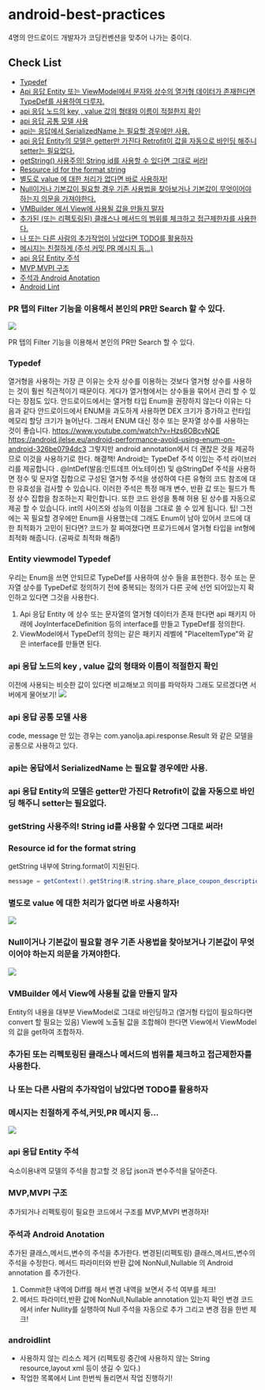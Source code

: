 # android-best-practices

4명의 안드로이드 개발자가 코딩컨벤션을 맞추어 나가는 중이다.

## Check List
* [Typedef](#typedef)
* [Api 응답 Entity 또는 ViewModel에서 문자와 상수의 열거형 데이터가 존재한다면 TypeDef를 사용하여 다루자.](#entity-viewmodel-typedef)
* [api 응답 노드의 key , value 값의 형태와 이름이 적절한지 확인](#api-응답-노드의-key-,-value-값의-형태와-이름이-적절한지-확인)
* [api 응답 공통 모델 사용](#api-응답-공통-모델-사용)
* [api는 응답에서 SerializedName 는 필요할 경우에만 사용.](#api는-응답에서-serializedname-는-필요할-경우에만-사용.)
* [api 응답 Entity의 모델은 getter만 가진다 Retrofit이 값을 자동으로 바인딩 해주니 setter는 필요없다.](#api-응답-entity의-모델은-getter만-가진다-retrofit이-값을-자동으로-바인딩-해주니-setter는-필요없다.)
* [getString() 사용주의! String id를 사용할 수 있다면 그대로 써라!](#getstring-사용주의!-string-id를-사용할-수-있다면-그대로-써라!)
* [Resource id for the format string](#resource-id-for-the-format-string)
* [별도로 value 에 대한 처리가 없다면 바로 사용하자!](#별도로-value-에-대한-처리가-없다면-바로-사용하자!)
* [Null이거나 기본값이 필요할 경우 기존 사용법을 찾아보거나 기본값이 무엇이어야 하는지 의문을 가져야한다.](#null이거나-기본값이-필요할-경우-기존-사용법을-찾아보거나-기본값이-무엇이어야-하는지-의문을-가져야한다.)
* [VMBuilder 에서 View에 사용될 값을 만들지 말자](#vmbuilder-에서-view에-사용될-값을-만들지-말자)
* [추가된 (또는 리펙토링된) 클래스나 메서드의 범위를 체크하고 접근제한자를 사용한다.](#추가된-또는-리펙토링된-클래스나-메서드의-범위를-체크하고-접근제한자를-사용한다.)
* [나 또는 다른 사람의 추가작업이 남았다면 TODO를 활용하자](#나-또는-다른-사람의-추가작업이-남았다면-todo를-활용하자)
* [메시지는 친절하게 (주석,커밋,PR 메시지 등…)](#메시지는-친절하게-주석,커밋,pr-메시지-등...)
* [api 응답 Entity 주석](#api-응답-entity-주석)
* [MVP,MVPI 구조](#mvp,mvpi-구조)
* [주석과 Android Anotation](#주석과-android-anotation)
* [Android Lint](#androidlint)

### PR 탭의 Filter 기능을 이용해서 본인의 PR만 Search 할 수 있다.

![](https://i.imgur.com/RlqU2G4.png)

PR 탭의 Filter 기능을 이용해서 본인의 PR만 Search 할 수 있다.

### Typedef
열거형을 사용하는 가장 큰 이유는 숫자 상수를 이용하는 것보다 열거형 상수를 사용하는 것이 훨씬 직관적이기 때문이다. 게다가 열거형에서는 상수들을 묶어서 관리 할 수 있다는 장점도 있다.
안드로이드에서는 열거형 타입 Enum을 권장하지 않는다
이유는 다음과 같다
안드로이드에서 ENUM을 과도하게 사용하면 DEX 크기가 증가하고 런타임 메모리 할당 크기가 늘어난다.
그래서 ENUM 대신 정수 또는 문자열 상수를 사용하는 것이 좋습니다.
https://www.youtube.com/watch?v=Hzs6OBcvNQE
https://android.jlelse.eu/android-performance-avoid-using-enum-on-android-326be0794dc3
그렇지만 android annotation에서 더 괜찮은 것을 제공하므로 이것을 사용하기로 한다.
해결책!
Android는 TypeDef 주석 이있는 주석 라이브러리를 제공합니다 .
@IntDef(발음:인트데프 어노테이션) 및 @StringDef 주석을 사용하면 정수 및 문자열 집합으로 구성된 열거형 주석을 생성하여 다른 유형의 코드 참조에 대한 유효성을 검사할 수 있습니다.
이러한 주석은 특정 매개 변수, 반환 값 또는 필드가 특정 상수 집합을 참조하는지 확인합니다. 또한 코드 완성을 통해 허용 된 상수를 자동으로 제공 할 수 있습니다.
int의 사이즈와 성능의 이점을 그대로 쓸 수 있게 됩니다.
팁! 그전에는 꼭 필요할 경우에만 Enum을 사용했는데 그래도 Enum이 남아 있어서 코드에 대한 최적화가 고민이 된다면?
코드가 잘 짜여졌다면 프로가드에서 열거형 타입을 int형에 최적화 해줍니다. (공짜로 최적화 해줌!)

### Entity viewmodel Typedef
우리는 Enum을 쓰면 안되므로 TypeDef를 사용하여 상수 들을 표현한다.
정수 또는 문자열 상수를 TypeDef로 정의하기 전에 중복되는 정의가 다른 곳에 선언 되어있는지 확인하고
있다면 그것을 사용한다.
1. Api 응답 Entity 에 상수 또는 문자열의 열거형 데이터가 존재 한다면
   api 패키지 아래에 JoyInterfaceDefinition 등의 interface를 만들고 TypeDef를 정의한다.
2. ViewModel에서 TypeDef의 정의는 같은 패키지 레벨에 "PlaceItemType"와 같은 interface를 만들면 된다.

### api 응답 노드의 key , value 값의 형태와 이름이 적절한지 확인
이전에 사용되는 비슷한 값이 있다면 비교해보고 의미를 파악하자 그래도 모르겠다면 서버에게 물어보기!
![](https://i.imgur.com/Eaw2rxH.png)

### api 응답 공통 모델 사용
code, message 만 있는 경우는 com.yanolja.api.response.Result 와 같은 모델을 공통으로 사용하고 있다.

### api는 응답에서 SerializedName 는 필요할 경우에만 사용.

### api 응답 Entity의 모델은 getter만 가진다 Retrofit이 값을 자동으로 바인딩 해주니 setter는 필요없다.

### getString 사용주의! String id를 사용할 수 있다면 그대로 써라!

### Resource id for the format string
getString 내부에 String.format이 지원된다.
```java
message = getContext().getString(R.string.share_place_coupon_description, placeDetail.getMaxBenefit());
```

### 별도로 value 에 대한 처리가 없다면 바로 사용하자!
![](https://i.imgur.com/89W3GQw.png)

### Null이거나 기본값이 필요할 경우 기존 사용법을 찾아보거나 기본값이 무엇이어야 하는지 의문을 가져야한다.
![](https://i.imgur.com/8xZXlK0.png)

### VMBuilder 에서 View에 사용될 값을 만들지 말자
Entity의 내용을 대부분 ViewModel로 그대로 바인딩하고 (열거형 타입이 필요하다면 convert 할 필요는 있음)
View에 노출될 값을 조합해야 한다면 View에서 ViewModel의 값을 get하여 조합하자.

### 추가된 또는 리펙토링된 클래스나 메서드의 범위를 체크하고 접근제한자를 사용한다.

### 나 또는 다른 사람의 추가작업이 남았다면 TODO를 활용하자

### 메시지는 친절하게 주석,커밋,PR 메시지 등...
![](https://i.imgur.com/p8IKEAL.png)

### api 응답 Entity 주석
숙소이용내역 모델의 주석을 참고할 것
응답 json과 변수주석을 달아준다.

### MVP,MVPI 구조
추가되거나 리펙토링이 필요한 코드에서 구조를 MVP,MVPI 변경하자!

### 주석과 Android Anotation
추가된 클래스,메서드,변수의 주석을 추가한다.
변경된(리펙토링) 클래스,메서드,변수의 주석을 수정한다.
메서드 파라미터와 반환 값에  NonNull,Nullable 의 Android annotation 를 추가한다.

1. Commit한 내역에 Diff를 해서 변경 내역을 보면서 주석 여부를 체크!
2. 메서드 파라미터,반환 값에  NonNull,Nullable annotation 있는지 확인
   변경 코드에서 infer Nullity를 실행하여 Null 주석을 자동으로 추가 그리고 변경 점을 한번 체크!

### androidlint


- 사용하지 않는 리소스 제거 (리펙토링 중간에 사용하지 않는 String resource,layout xml 등이 생길 수 있다.)
- 작업한 목록에서 Lint 한번씩 돌리면서 작업 진행하기!




